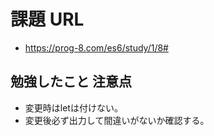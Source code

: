 # 課題 URL

- https://prog-8.com/es6/study/1/8#

## 勉強したこと 注意点

- 変更時はletは付けない。
- 変更後必ず出力して間違いがないか確認する。